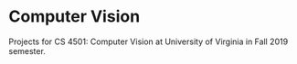 # Computer Vision
Projects for CS 4501: Computer Vision at University of Virginia in Fall 2019 semester.

